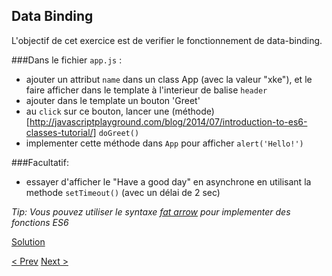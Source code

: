 ## Data Binding

L'objectif de cet exercice est de verifier le fonctionnement de data-binding.

###Dans le fichier `app.js` :

- ajouter un attribut `name` dans un class App (avec la valeur "xke"), et le faire afficher dans le template à l'interieur de balise `header`
- ajouter dans le template un bouton 'Greet'
- au `click` sur ce bouton, lancer une (méthode)[http://javascriptplayground.com/blog/2014/07/introduction-to-es6-classes-tutorial/] `doGreet()`
- implementer cette méthode dans `App` pour afficher `alert('Hello!')`

###Facultatif: 

- essayer d'afficher le "Have a good day" en asynchrone en utilisant la methode `setTimeout()` (avec un délai de 2 sec)
  
_Tip: Vous pouvez utiliser le syntaxe [fat arrow](https://developer.mozilla.org/en-US/docs/Web/JavaScript/Reference/Functions/Arrow_functions) pour implementer des fonctions ES6_

[Solution](data-binding-solution.md)

[< Prev](getting-started.md) [Next >](first-component.md)
